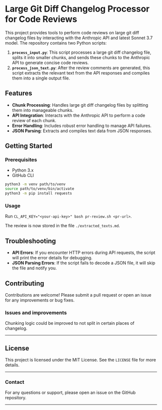 
# Large Git Diff Changelog Processor for Code Reviews

This project provides tools to perform code reviews on large git diff changelog files by interacting with the Anthropic API and latest Sonnet 3.7 model. The repository contains two Python scripts:

1. **`process_input.py`**: This script processes a large git diff changelog file, splits it into smaller chunks, and sends these chunks to the Anthropic API to generate concise code reviews.
2. **`process_json_text.py`**: After the review comments are generated, this script extracts the relevant text from the API responses and compiles them into a single output file.

## Features

- **Chunk Processing**: Handles large git diff changelog files by splitting them into manageable chunks.
- **API Integration**: Interacts with the Anthropic API to perform a code review of each chunk.
- **Error Handling**: Includes robust error handling to manage API failures.
- **JSON Parsing**: Extracts and compiles text data from JSON responses.

## Getting Started

### Prerequisites

- Python 3.x
- GitHub CLI

```bash
python3 -m venv path/to/venv
source path/to/venv/bin/activate
python3 -m pip install requests
```

### Usage

Run `CL_API_KEY="<your-api-key>" bash pr-review.sh <pr-url>`.

The review is now stored in the file `./extracted_texts.md`.

## Troubleshooting

- **API Errors**: If you encounter HTTP errors during API requests, the script will print the error details for debugging.
- **JSON Parsing Errors**: If the script fails to decode a JSON file, it will skip the file and notify you.


## Contributing

Contributions are welcome! Please submit a pull request or open an issue for any improvements or bug fixes.


### Issues and improvements

Chunking logic could be improved to not split in certain places of changelog.  

---

## License

This project is licensed under the MIT License. See the `LICENSE` file for more details.

---

### Contact

For any questions or support, please open an issue on the GitHub repository.

---

